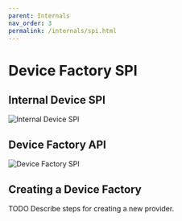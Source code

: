```yaml
---
parent: Internals
nav_order: 3
permalink: /internals/spi.html
---
```


# Device Factory SPI

## Internal Device SPI

![Internal Device SPI](/assets/images/InternalDeviceInterfaces.png "Internal Device SPI")

## Device Factory API

![Device Factory SPI](/assets/images/DeviceFactories.png "Device Factory SPI")

## Creating a Device Factory

TODO Describe steps for creating a new provider.
